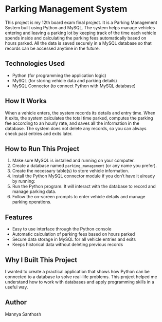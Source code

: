 # Parking Management System

This project is my 12th board exam final project. It is a Parking Management System built using Python and MySQL. The system helps manage vehicles entering and leaving a parking lot by keeping track of the time each vehicle spends inside and calculating the parking fees automatically based on hours parked. All the data is saved securely in a MySQL database so that records can be accessed anytime in the future.

## Technologies Used
- Python (for programming the application logic)
- MySQL (for storing vehicle data and parking details)
- MySQL Connector (to connect Python with MySQL database)

## How It Works
When a vehicle enters, the system records its details and entry time. When it exits, the system calculates the total time parked, computes the parking fee according to an hourly rate, and saves all the information in the database. The system does not delete any records, so you can always check past entries and exits later.

## How to Run This Project
1. Make sure MySQL is installed and running on your computer.
2. Create a database named `parking_management` (or any name you prefer).
3. Create the necessary table(s) to store vehicle information.
4. Install the Python MySQL connector module if you don’t have it already by running:
5. Run the Python program. It will interact with the database to record and manage parking data.
6. Follow the on-screen prompts to enter vehicle details and manage parking operations.

## Features
- Easy to use interface through the Python console
- Automatic calculation of parking fees based on hours parked
- Secure data storage in MySQL for all vehicle entries and exits
- Keeps historical data without deleting previous records

## Why I Built This Project
I wanted to create a practical application that shows how Python can be connected to a database to solve real-life problems. This project helped me understand how to work with databases and apply programming skills in a useful way.

## Author
Mannya Santhosh
